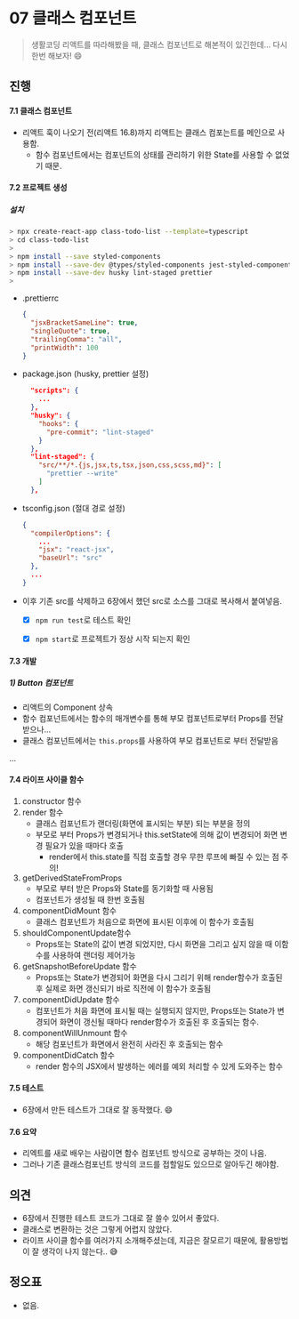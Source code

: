 # 07 클래스 컴포넌트

> 생활코딩 리액트를 따라해봤을 때, 클래스 컴포넌트로 해본적이 있긴한데... 다시한번 해보자! 😄



## 진행

#### 7.1 클래스 컴포넌트

* 리액트 훅이 나오기 전(리액트 16.8)까지 리액트는 클래스 컴포는트를 메인으로 사용함.
  * 함수 컴포넌트에서는 컴포넌트의 상태를 관리하기 위한 State를 사용할 수 없었기 때문.

#### 7.2 프로젝트 생성

##### 설치

```bash
> npx create-react-app class-todo-list --template=typescript
> cd class-todo-list
>
> npm install --save styled-components
> npm install --save-dev @types/styled-components jest-styled-components
> npm install --save-dev husky lint-staged prettier
>
```

* .prettierrc

  ```json
  {
    "jsxBracketSameLine": true,
    "singleQuote": true,
    "trailingComma": "all",
    "printWidth": 100
  }
  ```

* package.json (husky, prettier 설정)

  ```json
    "scripts": {
      ...
    },
    "husky": {
      "hooks": {
        "pre-commit": "lint-staged"
      }
    },
    "lint-staged": {
      "src/**/*.{js,jsx,ts,tsx,json,css,scss,md}": [
        "prettier --write"
      ]
    },
  ```

* tsconfig.json (절대 경로 설정)

  ```json
  {
    "compilerOptions": {
      ...
      "jsx": "react-jsx",
      "baseUrl": "src"
    },
    ...
  }
  ```
  
* 이후 기존 src를 삭제하고 6장에서 했던 src로 소스를 그대로 복사해서 붙여넣음.

  - [x] `npm run test`로 테스트 확인

  - [x] `npm start`로 프로젝트가 정상 시작 되는지 확인



#### 7.3 개발

##### 1) Button 컴포넌트

* 리액트의 Component 상속
* 함수 컴포넌트에서는 함수의 매개변수를 통해 부모 컴포넌트로부터 Props를 전달받으나...
* 클래스 컴포넌트에서는 `this.props`를 사용하여 부모 컴포넌트로 부터 전달받음

...



#### 7.4 라이프 사이클 함수

1. constructor 함수
2. render 함수
   * 클래스 컴포넌트가 랜더링(화면에 표시되는 부분) 되는 부분을 정의
   * 부모로 부터 Props가 변경되거나 this.setState에 의해 값이 변경되어 화면 변경 필요가 있을 때마다 호출
     * render에서 this.state를 직접 호출할 경우 무한 루프에 빠질 수 있는 점 주의!
3. getDerivedStateFromProps
   * 부모로 부터 받은 Props와 State를 동기화할 때 사용됨
   * 컴포넌트가 생성될 때 한번 호출됨
4. componentDidMount 함수
   * 클래스 컴포넌트가 처음으로 화면에 표시된 이후에 이 함수가 호출됨
5. shouldComponentUpdate함수
   * Props또는 State의 값이 변경 되었지만, 다시 화면을 그리고 싶지 않을 때 이함수를 사용하여 랜더링 제어가능
6. getSnapshotBeforeUpdate 함수
   * Props또는 State가 변경되어 화면을 다시 그리기 위해 render함수가 호출된후 실제로 화면 갱신되기 바로 직전에 이 함수가 호출됨
7. componentDidUpdate 함수
   * 컴포넌트가 처음 화면에 표시될 때는 실행되지 않지만, Props또는 State가 변경되어 화면이 갱신될 때마다 render함수가 호출된 후 호출되는 함수.
8. componentWillUnmount 함수
   * 해당 컴포넌트가 화면에서 완전히 사라진 후 호출되는 함수
9. componentDidCatch 함수
   * render 함수의 JSX에서 발생하는 에러를 예외 처리할 수 있게 도와주는 함수



#### 7.5 테스트

* 6장에서 만든 테스트가 그대로 잘 동작했다. 😄

#### 7.6 요약

* 리엑트를 새로 배우는 사람이면 함수 컴포넌트 방식으로 공부하는 것이 나음.
* 그러나 기존 클래스컴포넌트 방식의 코드를 접할일도 있으므로 알아두긴 해야함.


## 의견

* 6장에서 진행한 테스트 코드가 그대로 잘 쓸수 있어서 좋았다.
* 클래스로 변환하는 것은 그렇게 어렵지 않았다.
* 라이프 사이클 함수를 여러가지 소개해주셨는데, 지금은 잘모르기 때문에, 활용방법이 잘 생각이 나지 않는다.. 😅

## 정오표

* 없음.
